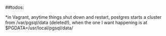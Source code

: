 ##todos:

*in Vagrant, anytime things shut down and restart, postgres starts a cluster from /var/pgsql/data (deleted!), when the one I want happening is at $PGDATA=/usr/local/pgsql/data/

